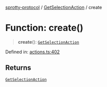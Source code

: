 
[sprotty-protocol](../globals) / [GetSelectionAction](../Namespace.GetSelectionAction) / create

# Function: create()

> **create**(): [`GetSelectionAction`](../Interface.GetSelectionAction)

Defined in: [actions.ts:402](https://github.com/eclipse-sprotty/sprotty/blob/f9b2433481cc27a1ac0c92d525a92039ae7f6c76/packages/sprotty-protocol/src/actions.ts#L402)

## Returns

[`GetSelectionAction`](../Interface.GetSelectionAction)
